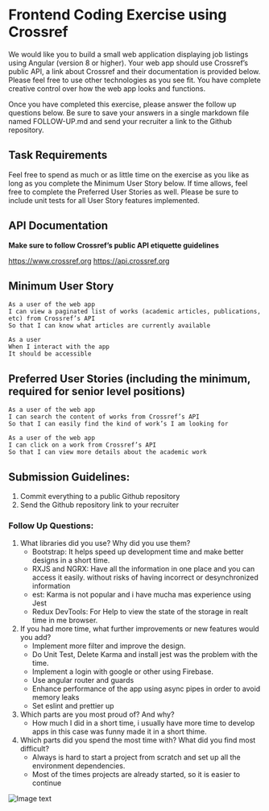 # Frontend Coding Exercise using Crossref

We would like you to build a small web application displaying job listings using Angular (version 8 or higher). Your web app should use Crossref’s public API, a link about Crossref and their documentation is provided below. Please feel free to use other technologies as you see fit. You have complete creative control over how the web app looks and functions.

Once you have completed this exercise, please answer the follow up questions below. Be sure to save your answers in a single markdown file named FOLLOW-UP.md and send your recruiter a link to the Github repository.

## Task Requirements

Feel free to spend as much or as little time on the exercise as you like as long as you complete the Minimum User Story below. If time allows, feel free to complete the Preferred User Stories as well. Please be sure to include unit tests for all User Story features implemented.

## API Documentation

**Make sure to follow Crossref’s public API etiquette guidelines**

https://www.crossref.org
https://api.crossref.org

## Minimum User Story

```
As a user of the web app
I can view a paginated list of works (academic articles, publications, etc) from Crossref’s API
So that I can know what articles are currently available
```

```
As a user
When I interact with the app
It should be accessible
```

## Preferred User Stories (including the minimum, required for senior level positions)

```
As a user of the web app
I can search the content of works from Crossref’s API
So that I can easily find the kind of work’s I am looking for
```

```
As a user of the web app
I can click on a work from Crossref’s API
So that I can view more details about the academic work
```

## Submission Guidelines:

1. Commit everything to a public Github repository
2. Send the Github repository link to your recruiter

### Follow Up Questions:

1. What libraries did you use? Why did you use them?
   - Bootstrap: It helps speed up development time and make better designs in a short time.
   - RXJS and NGRX: Have all the information in one place and you can access it easily. without risks of having incorrect or desynchronized      information
   - est: Karma is not popular and i have mucha mas experience using Jest
   - Redux DevTools: For Help to view the state of the storage in realt time in me browser.
2. If you had more time, what further improvements or new features would you add?
   - Implement more filter and improve the design.
   - Do Unit Test,  Delete Karma and install jest was the problem with the time.
   - Implement a login with google or other using Firebase. 
   - Use angular router and guards
   - Enhance performance of the app using async pipes in order to avoid memory leaks 
   - Set eslint and prettier up
3. Which parts are you most proud of? And why?
   - How much I did in a short time, i usually have more time to develop apps in this case was funny made it in a short thime.
4. Which parts did you spend the most time with? What did you find most difficult?
   - Always is hard to start a project from scratch and set up all the environment dependencies.
   - Most of the times projects are already started, so it is easier to continue

![Image text](https://github.com/BoldrIT/https-github.com-BoldrIT-intf-frontend-exercise-Boldr-AnaMoreno/blob/main/Screenshot%202022-11-30%20at%208.00.38%20p.m..png?raw=true)